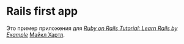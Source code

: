 # Rails first app

Это пример приложения для
[*Ruby on Rails Tutorial: Learn Rails by Example*](http://railstutorial.org/)
 [Майкл Хартл](http://michaelhartl.com/).
